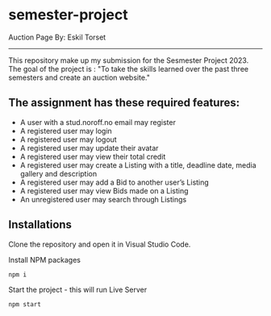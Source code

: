 # semester-project

Auction Page
By: Eskil Torset

---

This repository make up my submission for the Sesmester Project 2023.
The goal of the project is : "To take the skills learned over the past three semesters and create an auction website."

## The assignment has these required features:

- A user with a stud.noroff.no email may register
- A registered user may login
- A registered user may logout
- A registered user may update their avatar
- A registered user may view their total credit
- A registered user may create a Listing with a title, deadline date, media gallery and description
- A registered user may add a Bid to another user’s Listing
- A registered user may view Bids made on a Listing
- An unregistered user may search through Listings

## Installations

Clone the repository and open it in Visual Studio Code.

Install NPM packages

```
npm i
```

Start the project - this will run Live Server

```
npm start
```
